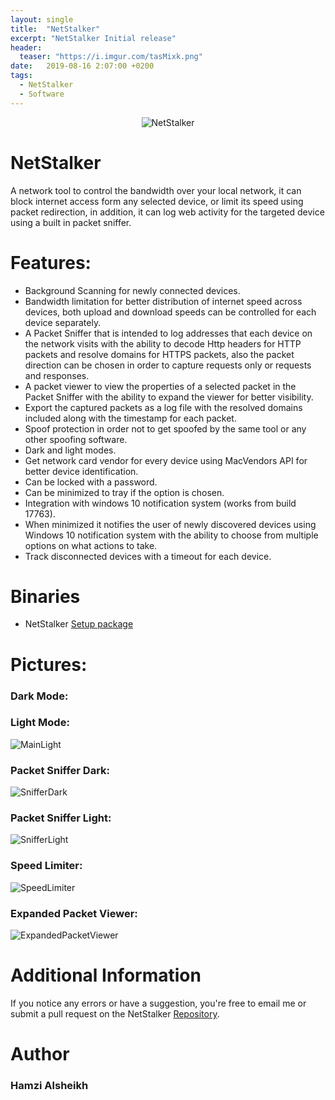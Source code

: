 ```yaml
---
layout: single
title:  "NetStalker"
excerpt: "NetStalker Initial release"
header:
  teaser: "https://i.imgur.com/tasMixk.png"
date:   2019-08-16 2:07:00 +0200
tags:
  - NetStalker 
  - Software
---
```


<p align="center">
  <img align="center" src="https://i.imgur.com/4NdcRHF.png" alt="NetStalker">
</p>


# NetStalker
A network tool to control the bandwidth over your local network, it can block internet access form any selected device, or limit its speed using packet redirection, in addition, it can log web activity for the targeted device using a built in packet sniffer.

# Features:
- Background Scanning for newly connected devices.
- Bandwidth limitation for better distribution of internet speed across devices, both upload and download speeds can be controlled for each device separately.
- A Packet Sniffer that is intended to log addresses that each device on the network visits with the ability to decode Http headers for HTTP packets and resolve domains for HTTPS packets, also the packet direction can be chosen in order to capture requests only or requests and responses.
- A packet viewer to view the properties of a selected packet in the Packet Sniffer with the ability to expand the viewer for better visibility.
- Export the captured packets as a log file with the resolved domains included along with the timestamp for each packet.
- Spoof protection in order not to get spoofed by the same tool or any other spoofing software.
- Dark and light modes.
- Get network card vendor for every device using MacVendors API for better device identification.
- Can be locked with a password.
- Can be minimized to tray if the option is chosen.
- Integration with windows 10 notification system (works from build 17763).
- When minimized it notifies the user of newly discovered devices using Windows 10 notification system with the ability to choose from multiple options on what actions to take.
- Track disconnected devices with a timeout for each device. 

# Binaries

- NetStalker [Setup package](https://github.com/hmz777/NetStalker/releases/download/v1.6/NS.exe)

# Pictures:

### Dark Mode:
<figure class="first">
<a href="https://i.imgur.com/CpnUqdC.jpg"></a>
</figure>

### Light Mode:
![MainLight](https://i.imgur.com/HOQl1kI.jpg)

### Packet Sniffer Dark:
![SnifferDark](https://i.imgur.com/6C5qkRu.jpg)

### Packet Sniffer Light:
![SnifferLight](https://i.imgur.com/RtwLAst.jpg)

### Speed Limiter:
![SpeedLimiter](https://i.imgur.com/bJdjiMX.jpg)

### Expanded Packet Viewer:
![ExpandedPacketViewer](https://i.imgur.com/dzFAQjV.jpg)

# Additional Information

If you notice any errors or have a suggestion, you're free to email me or submit a pull request on the NetStalker [Repository](https://github.com/hmz777/NetStalker).

# Author
### Hamzi Alsheikh